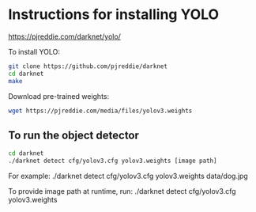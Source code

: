 # Instructions for installing YOLO

 https://pjreddie.com/darknet/yolo/

To install YOLO:

```bash
git clone https://github.com/pjreddie/darknet
cd darknet
make
```

Download pre-trained weights:

```bash
wget https://pjreddie.com/media/files/yolov3.weights
```

## To run the object detector

```bash
cd darknet
./darknet detect cfg/yolov3.cfg yolov3.weights [image path]
```

For example: ./darknet detect cfg/yolov3.cfg yolov3.weights data/dog.jpg

To provide image path at runtime, run: ./darknet detect cfg/yolov3.cfg yolov3.weights


